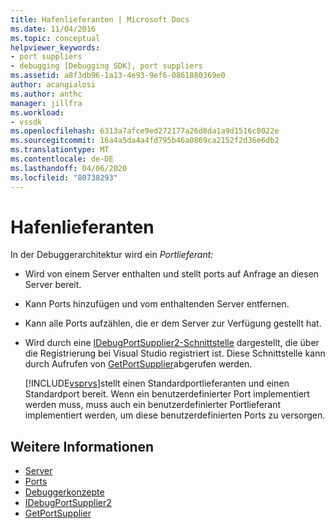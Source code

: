 ```yaml
---
title: Hafenlieferanten | Microsoft Docs
ms.date: 11/04/2016
ms.topic: conceptual
helpviewer_keywords:
- port suppliers
- debugging [Debugging SDK], port suppliers
ms.assetid: a8f3db96-1a13-4e93-9ef6-0861880369e0
author: acangialosi
ms.author: anthc
manager: jillfra
ms.workload:
- vssdk
ms.openlocfilehash: 6313a7afce9ed272177a26d8da1a9d1516c8022e
ms.sourcegitcommit: 16a4a5da4a4fd795b46a0869ca2152f2d36e6db2
ms.translationtype: MT
ms.contentlocale: de-DE
ms.lasthandoff: 04/06/2020
ms.locfileid: "80738293"
---
```

# <a name="port-suppliers"></a>Hafenlieferanten
In der Debuggerarchitektur wird ein *Portlieferant:*

- Wird von einem Server enthalten und stellt ports auf Anfrage an diesen Server bereit.

- Kann Ports hinzufügen und vom enthaltenden Server entfernen.

- Kann alle Ports aufzählen, die er dem Server zur Verfügung gestellt hat.

- Wird durch eine [IDebugPortSupplier2-Schnittstelle](../../extensibility/debugger/reference/idebugportsupplier2.md) dargestellt, die über die Registrierung bei Visual Studio registriert ist. Diese Schnittstelle kann durch Aufrufen von [GetPortSupplier](../../extensibility/debugger/reference/idebugcoreserver2-getportsupplier.md)abgerufen werden.

  [!INCLUDE[vsprvs](../../code-quality/includes/vsprvs_md.md)]stellt einen Standardportlieferanten und einen Standardport bereit. Wenn ein benutzerdefinierter Port implementiert werden muss, muss auch ein benutzerdefinierter Portlieferant implementiert werden, um diese benutzerdefinierten Ports zu versorgen.

## <a name="see-also"></a>Weitere Informationen
- [Server](../../extensibility/debugger/servers-visual-studio-sdk.md)
- [Ports](../../extensibility/debugger/ports.md)
- [Debuggerkonzepte](../../extensibility/debugger/debugger-concepts.md)
- [IDebugPortSupplier2](../../extensibility/debugger/reference/idebugportsupplier2.md)
- [GetPortSupplier](../../extensibility/debugger/reference/idebugcoreserver2-getportsupplier.md)
